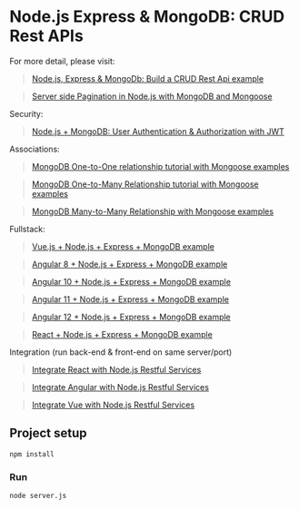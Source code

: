 # Node.js Express & MongoDB: CRUD Rest APIs

For more detail, please visit:
> [Node.js, Express & MongoDb: Build a CRUD Rest Api example](https://bezkoder.com/node-express-mongodb-crud-rest-api/)

> [Server side Pagination in Node.js with MongoDB and Mongoose](https://bezkoder.com/node-js-mongodb-pagination/)

Security:
> [Node.js + MongoDB: User Authentication & Authorization with JWT](https://bezkoder.com/node-js-mongodb-auth-jwt/)

Associations:
> [MongoDB One-to-One relationship tutorial with Mongoose examples](https://bezkoder.com/mongoose-one-to-one-relationship-example/)

> [MongoDB One-to-Many Relationship tutorial with Mongoose examples](https://bezkoder.com/mongoose-one-to-many-relationship/)

> [MongoDB Many-to-Many Relationship with Mongoose examples](https://bezkoder.com/mongodb-many-to-many-mongoose/)

Fullstack:
> [Vue.js + Node.js + Express + MongoDB example](https://bezkoder.com/vue-node-express-mongodb-mevn-crud/)

> [Angular 8 + Node.js + Express + MongoDB example](https://bezkoder.com/angular-mongodb-node-express/)

> [Angular 10 + Node.js + Express + MongoDB example](https://bezkoder.com/angular-10-mongodb-node-express/)

> [Angular 11 + Node.js + Express + MongoDB example](https://bezkoder.com/angular-11-mongodb-node-js-express/)

> [Angular 12 + Node.js + Express + MongoDB example](https://bezkoder.com/angular-12-mongodb-node-js-express/)

> [React + Node.js + Express + MongoDB example](https://bezkoder.com/react-node-express-mongodb-mern-stack/)

Integration (run back-end & front-end on same server/port)
> [Integrate React with Node.js Restful Services](https://bezkoder.com/integrate-react-express-same-server-port/)

> [Integrate Angular with Node.js Restful Services](https://bezkoder.com/integrate-angular-10-node-js/)

> [Integrate Vue with Node.js Restful Services](https://bezkoder.com/serve-vue-app-express/)

## Project setup
```
npm install
```

### Run
```
node server.js
```


